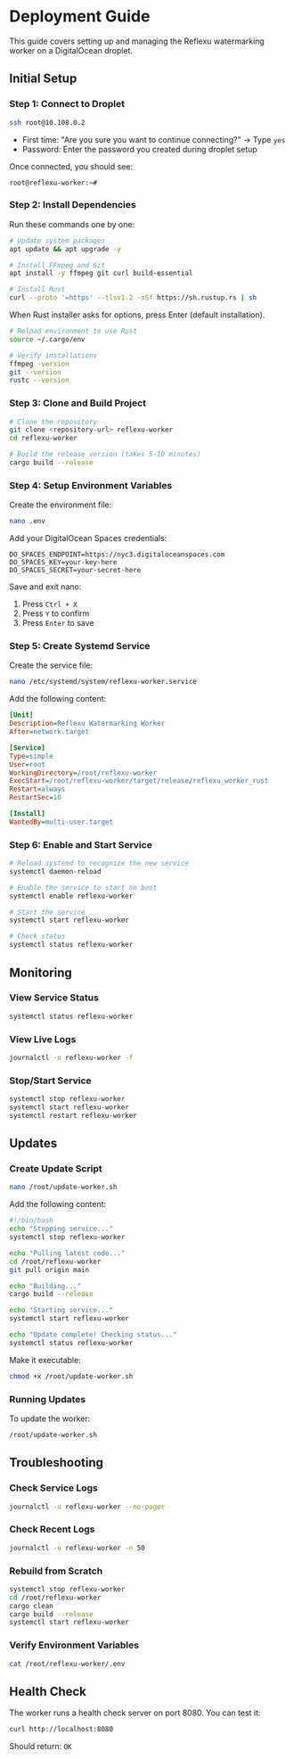 # Deployment Guide

This guide covers setting up and managing the Reflexu watermarking worker on a DigitalOcean droplet.

## Initial Setup

### Step 1: Connect to Droplet

```bash
ssh root@10.108.0.2
```

- First time: "Are you sure you want to continue connecting?" → Type `yes`
- Password: Enter the password you created during droplet setup

Once connected, you should see:
```
root@reflexu-worker:~#
```

### Step 2: Install Dependencies

Run these commands one by one:

```bash
# Update system packages
apt update && apt upgrade -y

# Install FFmpeg and Git
apt install -y ffmpeg git curl build-essential

# Install Rust
curl --proto '=https' --tlsv1.2 -sSf https://sh.rustup.rs | sh
```

When Rust installer asks for options, press Enter (default installation).

```bash
# Reload environment to use Rust
source ~/.cargo/env

# Verify installations
ffmpeg -version
git --version
rustc --version
```

### Step 3: Clone and Build Project

```bash
# Clone the repository
git clone <repository-url> reflexu-worker
cd reflexu-worker

# Build the release version (takes 5-10 minutes)
cargo build --release
```

### Step 4: Setup Environment Variables

Create the environment file:

```bash
nano .env
```

Add your DigitalOcean Spaces credentials:

```env
DO_SPACES_ENDPOINT=https://nyc3.digitaloceanspaces.com
DO_SPACES_KEY=your-key-here
DO_SPACES_SECRET=your-secret-here
```

Save and exit nano:
1. Press `Ctrl + X`
2. Press `Y` to confirm
3. Press `Enter` to save

### Step 5: Create Systemd Service

Create the service file:

```bash
nano /etc/systemd/system/reflexu-worker.service
```

Add the following content:

```ini
[Unit]
Description=Reflexu Watermarking Worker
After=network.target

[Service]
Type=simple
User=root
WorkingDirectory=/root/reflexu-worker
ExecStart=/root/reflexu-worker/target/release/reflexu_worker_rust
Restart=always
RestartSec=10

[Install]
WantedBy=multi-user.target
```

### Step 6: Enable and Start Service

```bash
# Reload systemd to recognize the new service
systemctl daemon-reload

# Enable the service to start on boot
systemctl enable reflexu-worker

# Start the service
systemctl start reflexu-worker

# Check status
systemctl status reflexu-worker
```

## Monitoring

### View Service Status
```bash
systemctl status reflexu-worker
```

### View Live Logs
```bash
journalctl -u reflexu-worker -f
```

### Stop/Start Service
```bash
systemctl stop reflexu-worker
systemctl start reflexu-worker
systemctl restart reflexu-worker
```

## Updates

### Create Update Script

```bash
nano /root/update-worker.sh
```

Add the following content:

```bash
#!/bin/bash
echo "Stopping service..."
systemctl stop reflexu-worker

echo "Pulling latest code..."
cd /root/reflexu-worker
git pull origin main

echo "Building..."
cargo build --release

echo "Starting service..."
systemctl start reflexu-worker

echo "Update complete! Checking status..."
systemctl status reflexu-worker
```

Make it executable:
```bash
chmod +x /root/update-worker.sh
```

### Running Updates

To update the worker:

```bash
/root/update-worker.sh
```

## Troubleshooting

### Check Service Logs
```bash
journalctl -u reflexu-worker --no-pager
```

### Check Recent Logs
```bash
journalctl -u reflexu-worker -n 50
```

### Rebuild from Scratch
```bash
systemctl stop reflexu-worker
cd /root/reflexu-worker
cargo clean
cargo build --release
systemctl start reflexu-worker
```

### Verify Environment Variables
```bash
cat /root/reflexu-worker/.env
```

## Health Check

The worker runs a health check server on port 8080. You can test it:

```bash
curl http://localhost:8080
```

Should return: `OK`